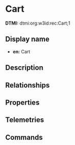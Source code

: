 # Cart
**DTMI:** dtmi:org:w3id:rec:Cart;1
## Display name
- **en:** Cart
## Description
## Relationships
## Properties
## Telemetries
## Commands
